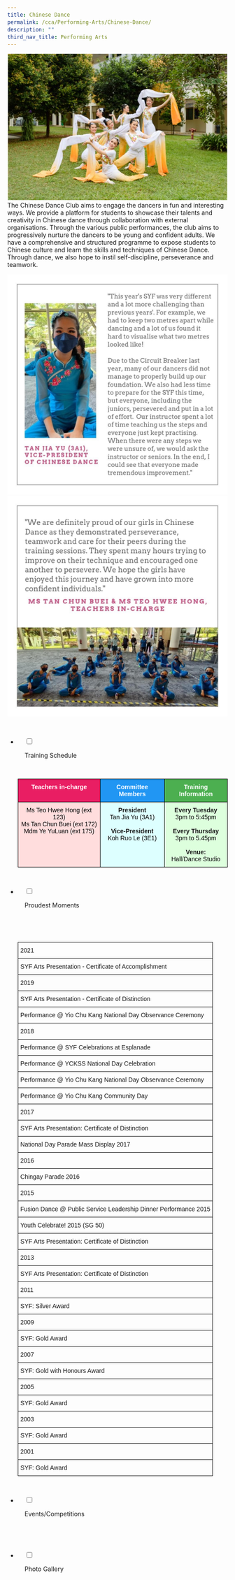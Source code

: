 ```yaml
---
title: Chinese Dance
permalink: /cca/Performing-Arts/Chinese-Dance/
description: ""
third_nav_title: Performing Arts
---
```

![](/images/Our%20Curriculum/Non%20Academic%20Programmes/CoCurricular%20Activities/Performing%20Arts/Chinese%20Dance/C1.jpg)
The Chinese Dance Club aims to engage the dancers in fun and interesting ways. We provide a platform for students to showcase their talents and creativity in Chinese dance through collaboration with external organisations. Through the various public performances, the club aims to progressively nurture the dancers to be young and confident adults. We have a comprehensive and structured programme to expose students to Chinese culture and learn the skills and techniques of Chinese Dance. Through dance, we also hope to instil self-discipline, perseverance and teamwork.

![](/images/Our%20Curriculum/Non%20Academic%20Programmes/CoCurricular%20Activities/Performing%20Arts/Chinese%20Dance/C2.jpg)
![](/images/Our%20Curriculum/Non%20Academic%20Programmes/CoCurricular%20Activities/Performing%20Arts/Chinese%20Dance/C3.jpg)


<ul class="jekyllcodex_accordion">

  <li>

    <input type="checkbox" id="accordion1">

    <label for="accordion1">Training Schedule</label>

    <div>

<p> <style type="text/css">
.tg  {border-collapse:collapse;border-spacing:0;}
.tg td{border-color:black;border-style:solid;border-width:1px;font-family:Arial, sans-serif;font-size:14px;
  overflow:hidden;padding:10px 5px;word-break:normal;}
.tg th{border-color:black;border-style:solid;border-width:1px;font-family:Arial, sans-serif;font-size:14px;
  font-weight:normal;overflow:hidden;padding:10px 5px;word-break:normal;}
.tg .tg-lqrs{background-color:#FDD;text-align:center;vertical-align:top}
.tg .tg-457i{background-color:#E91E63;color:#FFF;font-weight:bold;text-align:center;vertical-align:top}
.tg .tg-fvdm{background-color:#2196F3;color:#FFF;font-weight:bold;text-align:center;vertical-align:top}
.tg .tg-duc4{background-color:#4CAF50;color:#FFF;font-weight:bold;text-align:center;vertical-align:top}
.tg .tg-sqly{background-color:#DFF;text-align:center;vertical-align:top}
.tg .tg-bpmc{background-color:#DFD;text-align:center;vertical-align:top}
</style>
<table class="tg">
<thead>
  <tr>
    <th class="tg-457i"><span style="color:#FFF;background-color:#E91E63">Teachers in-charge</span></th>
    <th class="tg-fvdm"><span style="color:#FFF;background-color:#2196F3">Committee Members</span></th>
    <th class="tg-duc4"><span style="color:#FFF;background-color:#4CAF50">Training Information</span></th>
  </tr>
</thead>
<tbody>
  <tr>
    <td class="tg-lqrs"><span style="color:#000;background-color:#FDD">Ms Teo Hwee Hong (ext 123)</span><br><span style="color:#000;background-color:#FDD">Ms Tan Chun Buei (ext 172)</span><br><span style="color:#000;background-color:#FDD">Mdm Ye YuLuan (ext 175)</span><br><br></td>
    <td class="tg-sqly"><span style="font-weight:bolder">President</span><br><span style="color:#000;background-color:#DFF">Tan Jia Yu (3A1)</span><br><br><span style="font-weight:bolder">Vice-President</span><br><span style="color:#000;background-color:#DFF">Koh Ruo Le (3E1)</span><br><br></td>
    <td class="tg-bpmc"><span style="font-weight:bolder">Every Tuesday</span><br><span style="color:#000;background-color:#DFD">3pm to 5:45pm</span><br><br><span style="font-weight:bolder">Every Thursday</span><br><span style="color:#000;background-color:#DFD">3pm to 5.45pm</span><br><br><span style="font-weight:bolder">Venue:</span><br><span style="color:#000;background-color:#DFD">Hall/Dance Studio</span><br></td>
  </tr>
</tbody>
</table> </p>

    </div>

</li>
	<li>

    <input type="checkbox" id="accordion2">

    <label for="accordion2">Proudest Moments</label>

    <div>

      <p> <style type="text/css">
.tg  {border-collapse:collapse;border-spacing:0;}
.tg td{border-color:black;border-style:solid;border-width:1px;font-family:Arial, sans-serif;font-size:14px;
  overflow:hidden;padding:10px 5px;word-break:normal;}
.tg th{border-color:black;border-style:solid;border-width:1px;font-family:Arial, sans-serif;font-size:14px;
  font-weight:normal;overflow:hidden;padding:10px 5px;word-break:normal;}
.tg .tg-0lax{text-align:left;vertical-align:top}
</style>
<table class="tg">
<thead>
  <tr>
    <th class="tg-0lax">2021</th>
  </tr>
</thead>
<tbody>
  <tr>
    <td class="tg-0lax">SYF Arts Presentation - Certificate of Accomplishment</td>
  </tr>
  <tr>
    <td class="tg-0lax">2019</td>
  </tr>
  <tr>
    <td class="tg-0lax">SYF Arts Presentation - Certificate of Distinction</td>
  </tr>
  <tr>
    <td class="tg-0lax">Performance @ Yio Chu Kang National Day Observance Ceremony</td>
  </tr>
  <tr>
    <td class="tg-0lax">2018</td>
  </tr>
  <tr>
    <td class="tg-0lax">Performance @ SYF Celebrations at Esplanade</td>
  </tr>
  <tr>
    <td class="tg-0lax">Performance @ YCKSS National Day Celebration</td>
  </tr>
  <tr>
    <td class="tg-0lax">Performance @ Yio Chu Kang National Day Observance Ceremony</td>
  </tr>
  <tr>
    <td class="tg-0lax">Performance @ Yio Chu Kang Community Day</td>
  </tr>
  <tr>
    <td class="tg-0lax">2017</td>
  </tr>
  <tr>
    <td class="tg-0lax">SYF Arts Presentation: Certificate of Distinction</td>
  </tr>
  <tr>
    <td class="tg-0lax">National Day Parade Mass Display 2017</td>
  </tr>
  <tr>
    <td class="tg-0lax">2016</td>
  </tr>
  <tr>
    <td class="tg-0lax">Chingay Parade 2016</td>
  </tr>
  <tr>
    <td class="tg-0lax">2015</td>
  </tr>
  <tr>
    <td class="tg-0lax">Fusion Dance @ Public Service Leadership Dinner Performance 2015</td>
  </tr>
  <tr>
    <td class="tg-0lax">Youth Celebrate! 2015 (SG 50)</td>
  </tr>
  <tr>
    <td class="tg-0lax">SYF Arts Presentation: Certificate of Distinction</td>
  </tr>
  <tr>
    <td class="tg-0lax">2013</td>
  </tr>
  <tr>
    <td class="tg-0lax">SYF Arts Presentation: Certificate of Distinction</td>
  </tr>
  <tr>
    <td class="tg-0lax">2011</td>
  </tr>
  <tr>
    <td class="tg-0lax">SYF: Silver Award</td>
  </tr>
  <tr>
    <td class="tg-0lax">2009</td>
  </tr>
  <tr>
    <td class="tg-0lax">SYF: Gold Award</td>
  </tr>
  <tr>
    <td class="tg-0lax">2007</td>
  </tr>
  <tr>
    <td class="tg-0lax">SYF: Gold with Honours Award</td>
  </tr>
  <tr>
    <td class="tg-0lax">2005</td>
  </tr>
  <tr>
    <td class="tg-0lax">SYF: Gold Award</td>
  </tr>
  <tr>
    <td class="tg-0lax">2003</td>
  </tr>
  <tr>
    <td class="tg-0lax">SYF: Gold Award</td>
  </tr>
  <tr>
    <td class="tg-0lax">2001</td>
  </tr>
  <tr>
    <td class="tg-0lax">SYF: Gold Award</td>
  </tr>
</tbody>
</table> </p>

    </div>

</li>
	
<li>

    <input type="checkbox" id="accordion3">

    <label for="accordion3">Events/Competitions</label>

    <div>

<p> </p>

    </div>

</li>
	
<li>

    <input type="checkbox" id="accordion4">

    <label for="accordion4">Photo Gallery</label>

    <div>

<p> </p>

  </div>

</li>
	
	

	
</ul>